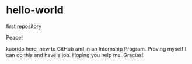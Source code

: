 # hello-world
first repository

Peace!

kaorido here, new to GitHub and in an Internship Program. 
Proving myself I can do this and have a job. 
Hoping you help me. Gracias! 
